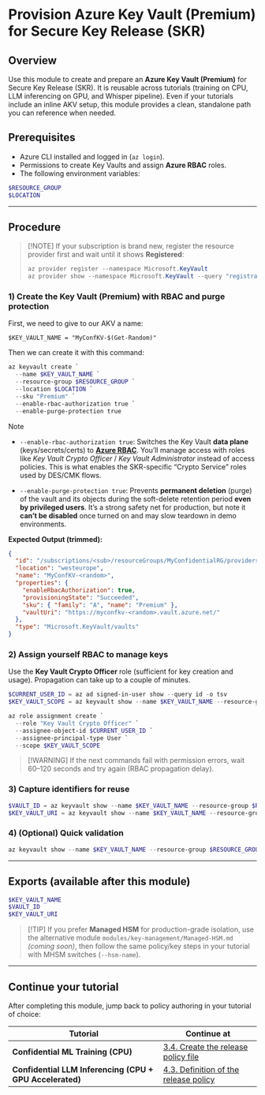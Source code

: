 # Provision Azure Key Vault (Premium) for Secure Key Release (SKR)

## Overview

Use this module to create and prepare an **Azure Key Vault (Premium)** for Secure Key Release (SKR). It is reusable across tutorials (training on CPU, LLM inferencing on GPU, and Whisper pipeline). Even if your tutorials include an inline AKV setup, this module provides a clean, standalone path you can reference when needed.

## Prerequisites

* Azure CLI installed and logged in (`az login`).
* Permissions to create Key Vaults and assign **Azure RBAC** roles.
* The following environment variables:
```powershell
$RESOURCE_GROUP
$LOCATION
```

---

## Procedure

> \[!NOTE]
> If your subscription is brand new, register the resource provider first and wait until it shows **Registered**:
>
> ```powershell
> az provider register --namespace Microsoft.KeyVault
> az provider show --namespace Microsoft.KeyVault --query "registrationState"
> ```

### 1) Create the Key Vault (Premium) with RBAC and purge protection

First, we need to give to our AKV a name:
```powerhsell
$KEY_VAULT_NAME = "MyConfKV-$(Get-Random)"
```

Then we can create it with this command:
```powershell
az keyvault create `
  --name $KEY_VAULT_NAME `
  --resource-group $RESOURCE_GROUP `
  --location $LOCATION `
  --sku "Premium" `
  --enable-rbac-authorization true `
  --enable-purge-protection true
```

> [!NOTE]
> * `--enable-rbac-authorization true`: Switches the Key Vault **data plane** (keys/secrets/certs) to **[Azure RBAC](https://learn.microsoft.com/en-us/azure/role-based-access-control/overview)**. You’ll manage access with roles like *Key Vault Crypto Officer* / *Key Vault Administrator* instead of access policies. This is what enables the SKR-specific “Crypto Service” roles used by DES/CMK flows.
>
> * `--enable-purge-protection true`: Prevents **permanent deletion** (purge) of the vault and its objects during the soft-delete retention period **even by privileged users**. It’s a strong safety net for production, but note it **can’t be disabled** once turned on and may slow teardown in demo environments.

**Expected Output (trimmed):**

```json
{
  "id": "/subscriptions/<sub>/resourceGroups/MyConfidentialRG/providers/Microsoft.KeyVault/vaults/MyConfKV-<random>",
  "location": "westeurope",
  "name": "MyConfKV-<random>",
  "properties": {
    "enableRbacAuthorization": true,
    "provisioningState": "Succeeded",
    "sku": { "family": "A", "name": "Premium" },
    "vaultUri": "https://myconfkv-<random>.vault.azure.net/"
  },
  "type": "Microsoft.KeyVault/vaults"
}
```

### 2) Assign yourself RBAC to manage keys

Use the **Key Vault Crypto Officer** role (sufficient for key creation and usage). Propagation can take up to a couple of minutes.

```powershell
$CURRENT_USER_ID = az ad signed-in-user show --query id -o tsv
$KEY_VAULT_SCOPE = az keyvault show --name $KEY_VAULT_NAME --resource-group $RESOURCE_GROUP --query id -o tsv

az role assignment create `
  --role "Key Vault Crypto Officer" `
  --assignee-object-id $CURRENT_USER_ID `
  --assignee-principal-type User `
  --scope $KEY_VAULT_SCOPE
```

> \[!WARNING]
> If the next commands fail with permission errors, wait 60–120 seconds and try again (RBAC propagation delay).

### 3) Capture identifiers for reuse

```powershell
$VAULT_ID = az keyvault show --name $KEY_VAULT_NAME --resource-group $RESOURCE_GROUP --query id -o tsv
$KEY_VAULT_URI = az keyvault show --name $KEY_VAULT_NAME --resource-group $RESOURCE_GROUP --query properties.vaultUri -o tsv
```

### 4) (Optional) Quick validation

```powershell
az keyvault show --name $KEY_VAULT_NAME --resource-group $RESOURCE_GROUP -o table
```

---

## Exports (available after this module)

```powershell
$KEY_VAULT_NAME
$VAULT_ID
$KEY_VAULT_URI
```

> \[!TIP]
> If you prefer **Managed HSM** for production-grade isolation, use the alternative module
> `modules/key-management/Managed-HSM.md` *(coming soon)*, then follow the same policy/key steps in your tutorial with MHSM switches (`--hsm-name`).

---

## Continue your tutorial

After completing this module, jump back to policy authoring in your tutorial of choice:

| Tutorial                                                 | Continue at                                                    |
| -------------------------------------------------------- | -------------------------------------------------------------- |
| **Confidential ML Training (CPU)**                       | [3.4. Create the release policy file](../../tutorials/confidential-ml-training/README.md#34)                           |
| **Confidential LLM Inferencing (CPU + GPU Accelerated)** | [4.3. Definition of the release policy](../../tutorials/confidential-llm-inferencing/README.md#43)                           |
